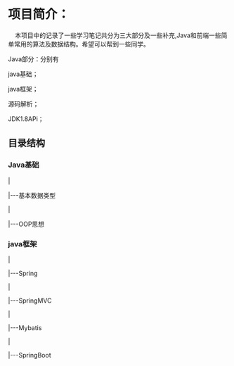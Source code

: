 # 项目简介：
<p>&nbsp;&nbsp;&nbsp;&nbsp;本项目中的记录了一些学习笔记共分为三大部分及一些补充,Java和前端一些简单常用的算法及数据结构。希望可以帮到一些同学。
</p>
<p>
Java部分：分别有
</p>
<p>java基础；</p>
<p>java框架；</p>
<p>源码解析；</p>
<p>JDK1.8APi；</p>

## 目录结构

### Java基础
<p>|</p>
<p>|---基本数据类型</p>
<p>|</p>
<p>|---OOP思想</p>

### java框架
<p>|</p>
<p>|---Spring</p>
<p>|</p>
<p>|---SpringMVC</p>
<p>|</p>
<p>|---Mybatis</p>
<p>|</p>
<p>|---SpringBoot</p>
